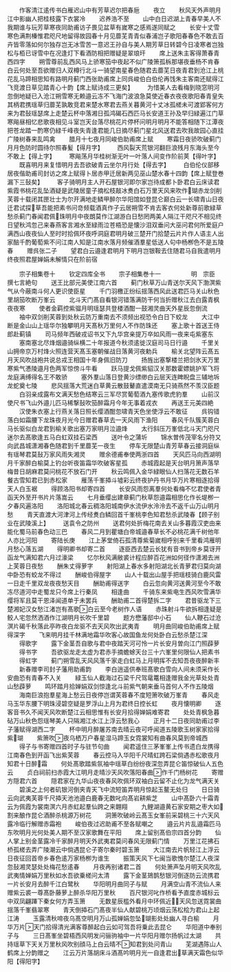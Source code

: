 <!-- { "loadSidebar": true } -->
　　作客清江逺传书白雁迟山中有芳草迟尔把春巵
　　夜立
　　秋风天外声明月江中影幽人把桂枝露下衣裳冷
　　迟养浩不至
　　山中白日迟湖上青春早美人不我期谁与玩芳草寒夜同助甫访子畏见盆草有嵗寒之感焉遂同赋之
　　长安十丈雪寒色满荆榛惟君咫尺地留得故园春十月见蘼芜青青似春浦岂子歌阳春春色不敢去百卉皆零落如何尔独存岂无冰雪苦一意迟王孙自与美人期芳草日转碧今日凌寒者岂独松与栢已讶雪中在况逢灯下看酒防相把赠疑是翠琅玕
　　席上送朱主客得萧春青西四字
　　朔雪尊前乱西风马上骄寒笳中夜起不似广陵箫孤柝那堪夜垂杨不肯春白云何处至吾欲赠归人双樽行北斗一骑望南星春色随君去蘼芜日夜青君到沧江上桃花乱马蹄相思知有路明月蓟门西张助甫席上同呉峻伯白伯伦再饯朱主客南还赋得江飞竞渡日草见踏青心十韵【席上赋诗成三更矣】
　　为惜美人去看梅到晓窓明河忽倒地疑已入沧江朔雪寒无赖邉云冻不飞海门波浪急莫使近春衣夜夜歌阳春青皇失其柄君携瑶草归蘼芜孰敢竞君来楚水寒君去燕关暮黄河十丈冰孤槎未可渡郢客何方来为君鼔瑶瑟席上走楚云杯中落湘日孤鸿碣石西匹马长安道王孙及早归緑遍江门草寒飚昼相忆悲歌夜相见斗室岂天台落尽桃花片停杯问明月明月不能答相随下江潭夜把苍龙踏一酌寒仍緑千峰夜失青逢君能几日摘尽蓟门星北风送君去吹我故园心直挂广陵树春来乱鸣禽
　　腊月十七夜月同峻伯助甫席上赋
　　寒霜日夜骄吹破蓟门月月色防时圆待尔照春髪【得月字】
　　西风裂天荒银河翻巨浪残月东海头至今不敢上【得上字】
　　寒飚荡月华桂树渐无叶一叶落人间变作阶前荚【得叶字】
　　既喜明月来复惜明月去吾欲破青云坐尔月行处【得去字】
　　白伯伦仪部移居夜偕助甫司封访之席上赋得卜居赤甲迁居新两见巫山楚水春十四韵【席上赋登巻漏下三鼔矣】
　　客子骑明月主人开石屋银河即尔家岂待成都卜卧君白云床读君紫霞书桃花乱坠酒疑是武陵居童子摘松枝敲冰煑白石万里天风来吹作瑚赤龙剑削芙蓉十载闭其匣壮士为尔开满地走鳞甲醉尔华阳馆如登昆仑巅白云一长啸青山日夜迁君试探草吾能把素书问竒频载酒真作子云居朔雪不肯去客衣何处新尊前歌緑草愁杀蓟门春闻君佩珠明月中夜朗莫作江湖游白日愁罔两美人隔江干咫尺不相见终日望秋鸿忽己来春燕客言湘水至緑雨泣苍梧恐是懐沙泪双垂问大巫问君何所爱庭户满西山夜夜仙人至时时拾佩环夜呼洞庭君明月破三楚开门拾楚云片片作人语主人出家醅千酌葡萄紫不问江南人知是江南水落月频催酒羣星低送人句中杨栁色不是五陵春
　　赠呉张二子
　　望君白云邉逢君明月下明月岂银鞍去住随君马自我遣明月终夜照君屋婵娟未解情只在阶前宿










　　宗子相集卷十
　　钦定四库全书
　　宗子相集巻十一　　　　　明　宗臣　撰七言絶句
　　送王比部元美使江南六首
　　蓟门秋草万山青送尔天风下渤溟紫气从今蔽南斗何人更识使臣星
　　千门羽檄正纷纭揺落西风此送君匹马关山秋色里胡笳吹断万峯云
　　北斗天门髙自看银河错落满防干何当折赠秋江去白露青枫夜夜寒
　　使者金羁控紫骝月明瑶瑟共登楼酒酣一鼓湘灵曲天外星辰忽倒流
　　袖中双剑削芙蓉到处秋云防万重南去不须频出视恐令白日下蛟龙
　　大江中断是金山山上瑶华尔独攀明月天髙秋万里何人不作防珠还
　　塞上歌十首送王侍郎赴蓟镇
　　司马频年西破戎诏书又下九华宫亲提万卒如风雨一夜来屯紫塞东
　　塞南塞北尽烽烟邉骑纵横二十年报道今秋须逺徙汉庭司马日行邉
　　千里关山拥帝京万村烽火照连营天髙玉塞朝催战日落黄河夜勅兵
　　榆关北望阵云髙五月天风吹战袍共说总戎王相国十年身佩旧防刀
　　扬旌出塞撃楼兰把剑氷天万里寒紫气慿陵邉月色两军惊傍斗牛看
　　跃马提戈佩紫貂汉关那数霍嫖姚护军飞将龙庭满缚得名王不敢骄
　　塞外羣山落日登黄沙缥缈白云层天连睥睨盘三辅地坼龙蛇奠七陵
　　悲风揺落大荒迷白草黄云散鼓鼙直遣漠南无只骑燕然不羡汉臣题
　　白羽亲成露布文满天愁色结寒云三军尽赏葡萄酒九塞传歌虎豹羣
　　山前汉使尺书飞山外邉儿匹马稀撃鼔吹笳醉霜月今年无事着戎衣
　　再送王元美四絶
　　汉使朱衣塞上行燕关落日照长缨酒酣忽啸青天色坐使浮云不敢征
　　呉钩错落白如霜腰下龙珠夜月光今日赠君春草去一天风雨下渔阳
　　春风千队簇芙蓉白马长驱似白龙君到榆关歌出塞万家明月泣邉烽
　　太行斜压万峯低北斗天门咫尺迷尔去髙歌逢五马白虹双挂石梁西
　　送叶令之蒲圻
　　锦水曽传茂宰名分符又向武昌城潇湘春色随君到千里蘼芜一夜生
　　停车无限楚山青芳草春云接洞庭纵有瑶琴君莫鼔万家风雨失湘灵
　　赠余德甫奉使两浙四首
　　天风匹马向西湖明月千家醉白榆莫上钓台听夜笛霜华吹破客星孤
　　赤城霞起是天台明月箫声落早梅昔日胡麻君莫问桃花不放石门开
　　秋云鸣佩入金华緑眼仙人扫落花无数石羊餐古雪知君已到赤松家
　　雁荡千峯揷斗墟彩云终夜护丹书月华万片寒相逐拾得天人白玉裾
　　得顾洛阳书却寄四首
　　长安风雨怨离羣何处看梅不忆君使者青函天外至开书片片落嵩云
　　七月垂缨出建章蓟门秋草怨邉霜相思化作长堤栁一夕春风遍洛阳
　　洛阳城北春云稠洛阳城南伊水流伊水泠泠去不返千山万山明月愁
　　青天直渡大河津河上传经煑白鳞回首千峯桃李色知君愁杀武陵春【顾子别业在武陵溪上】
　　送袁令之防州
　　送君何处折梅花南去关山多暮霞汉吏由来能化蜀马前春色动三巴
　　春风二月到瞿塘白帝城邉春草长不必桃花满千树他年人亦比河阳
　　寄陆长庚
　　江上茅堂倚石孤清尊紫菊嵗相呼别来千里看鸿雁明月愁心落五湖
　　得明卿书却寄二首
　　逐臣西去楚云长犹有音书到帝乡莫讶开函龙气满知君六月过濠梁
　　忆尔秋风满敝裘计程应醉百花洲如何径作潇湘去洲上芙蓉日夜愁
　　酬朱丈得萝字
　　射阳湖上春水多射阳湖北长青萝君归莫向湖中卧恐有蛟龙不得过
　　酬峻伯得屋字
　　山人十载出山屋手把瑶枝骑白鹿风雷一日走千里双龙夜夜愁天目
　　酬助甫得送字
　　白云忽向黄河送黄河至今不敢冻尽道河中走蜀龙只今席上行秦凤
　　相逢曲
　　千骑东来紫电生西风吹雪满华缨将军且莫干恩泽闻道单于未罢兵
　　酬助甫二首得楚拆二字
　　君昔驱龙下三楚湘妃汉女愁江渚岂有髙歌白云至今老树作人语
　　赤珠射斗牛欲拆相逢疑是鲛人宅忽然洒酒作江湖明月长吹千里碧
　　题方懋藩邸中小石
　　仙人鞭石过沧溟片碣千秋落此亭昨夜白龙驱不去天风吹出武夷青
　　明月曲同峻伯助甫席上赋得深字
　　飞来明月挂千林满地霜华吹客心故国鱼龙何处卧白云愁杀楚江深
　　得歌字
　　露下金茎吾自歌与君中夜踏天河可怜一片长安月曽向江门照薜萝
　　得书字
　　吾欲驱龙走太虚为君赤手摘蟾蜍天台三十六峯里何限仙人把素书
　　得虹字
　　蓟门朔雪乱天风风落千家走白虹马上月明挥不去知吾夜夜醉新丰
　　新春赠李司封子藩用助甫韵
　　李白逍遥供奉班髙歌白雪向人间未须采作长安曲恐有青春不入关
　　緑玉仙人截海过石梁千尺驾鼋鼍相逢赠我金光草处处青山愁薜萝
　　鸣环踏月拾婵娟双剑惊逢北斗前紫气朝来垂马首何人不作五陵烟
　　海南巨浪抱羣星海上愁云日夜停岂谓芙蓉春不度短箫吹破万峯青
　　春风走马玉华东腰下明珠浸碧空疑是罗浮山上月为君终日控长虹
　　夜月懐明卿
　　逐客音书久不闻天风吹断楚江云相思惟有长安月拾得婵娟难寄君
　　处处青枫急暮砧万山秋色怨瑶琴美人只隔湘江水江上浮云愁我心
　　正月十二日夜同助甫过李子藩赋得湖西二字
　　杯中明月醉屠苏南去晴云夜可呼闻道五陵歌玉树家家拾得紫瑚
　　紫箫吹夜乌栖万户春星湿马蹄玉女霓裳知有曲春风莫到帝城西
　　得子与书寄赠四首时子与驻节句曲
　　闻君遥住三茅峯峯上传书遗白龙携得江南春色到开函飞出紫芙蓉
　　春云控马入华阳千尺晴虹跨石梁倘遇赤松歌夜月知君十日醉霜
　　何处髙歌踏紫氛袖中瑶草白纷纷夜深忽弄昆仑笛惊破仙人五色云
　　贞白祠前扫赤霞大江明月走晴沙天风吹落阳春曲作千门杨树花
　　寄赠方隠君六首
　　隠君家在九华山夜夜春风吹佩环双袖白云留不止化为龙气满天关
　　碧溪之上何者矶银河倒夹青天飞中流短笛弄明月惊起玉鳌无处归
　　日日骑云向武夷芙蓉千尺揷天池池邉白鹿春无数叱向髙岩耕紫芝
　　山中髙卧六十霜青云为佩霞为裳南溟六月赤虹起羣仙跨之来翺翔
　　九鲤湖邉黄石家安期之枣大如割来酿作昆仑酒醉杀桃源万树花
　　洞箫吹破岭云髙玉女峯前采碧桃三十六天风露冷临行解赠赤霜袍
　　峻伯夜过迟助甫不至各赋嘲之
　　邉云片片乱邉霜匹马东吹明月光何处美人期不至汉家歌舞在平阳
　　席上留别髙伯宗四首分韵
　　仙人掌上别金茎露冷千家醉月明天外武夷君莫问春风无限蓟门情
　　万里江花拂石桥孤槎去弄广陵潮云中倘遇昆仑子寄尔秦时碧玉箫
　　大江南去片帆轻江上浮云日夜征回首帝乡春色逺万家杨栁为谁生
　　振策天风下七闽当歌愧尔楚江人夜深忽鼔湘灵瑟处处梅花愁逺春
　　月夜再别诸君二首
　　何处箫声坠月明天风吹乱武夷情婵娟万里秋如水吾欲乗槎问太清
　　露下金茎鳷鹊愁银河倒逐防云流携君一片长安月去醉千江白鹭秋
　　华阳明月曲同子与赋
　　月满空山青不流仙人来赠紫云裘一尊髙卧藤萝上醉杀华阳万里秋
　　百尺银河叱作桥看予直度赤城标云中双凤翩蹮下秦女何方弄玉箫
　　无数星辰槛外看月中环佩近天风忽送霓裳曲揺落千峯翡翠寒
　　青天倒揷石门髙夜半仙人献碧桃万顷烟云荡松桧为君山上起江涛
　　玉露清秋啼夜乌髙空明月万山孤婵娟忽坠瑚影处处幽人寻白榆
　　月华万片天门拾得清光满客尊醉起白云如可驾吾将乗此去昆仑
　　华阳道中奉别子与
　　三日髙峯坐碧梧西风明发问骊驹袖中一片华阳月赠尔扬帆过太湖
　　共持瑶草下天关万里秋风吹别顔马上白云晴不知君到处问青山
　　芜湖遇陈山人鹤席上分韵赠之
　　江云万片落胡床斗酒髙吟明月光一自逢君出草满天霜色似华阳【得阳字】
